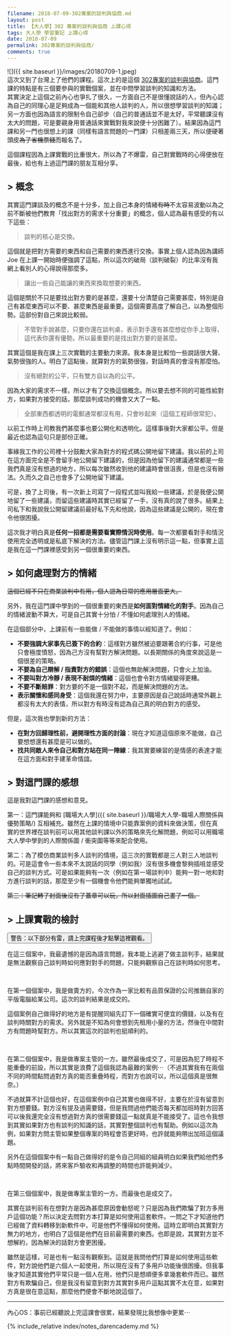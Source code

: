 ```yaml
---
filename: 2018-07-09-302專案的談判與協商.md
layout: post
title: 【大人學】302 專案的談判與協商 上課心得
tags: 大人學 學習筆記 上課心得
date: 2018-07-09
permalink: 302專案的談判與協商/
comments: true
---
```


![]({{ site.baseurl }}/images/20180709-1.jpeg)  
這次又到了台灣上了他們的課程。這次上的是這個 [302專案的談判與協商](https://shop.darencademy.com/product/view/id/13)。這門課的特點是有三個要參與的實戰個案，並在中問學習談判的知識和方法。  
其實決定上這個之前內心也爭扎了很久，一方面自己不是很懂說話的人，但內心認為自己的同理心是足夠成為一個能和其他人談判的人，所以很想學習談判的知識；另一方面也因為語言的限制令自己卻步（自己的普通話並不是太好，平常聽課沒有太大的問題，可是要親身用普通話來實戰對我來說便十分困難了）。結果因為這門課和另一門也很想上的課（同樣有語言問題的一門課）只相差兩三天，所以便硬著頭皮~~為了省機票錢~~而報名了。

這個課程因為上課實戰的比重很大，所以為了不爆雷，自己對實戰時的心得便放在最後，給也有上過這門課的朋友互相分享。

## > 概念

其實這門課談及的概念不是十分多，加上自己本身的情緒~~有時~~不太容易波動以為之前不斷被他們教育「找出對方的需求十分重要」的概念，個人認為最有感受的有以下這些：

> 談判的核心是交換。

這個就是把對方需要的東西和自己需要的東西進行交換。事實上個人認為因為講師 Joe 在上課一開始時便強調了這點，所以這次的破局（談判破裂）的比率沒有我網上看別人的心得說得那麼多。


> 讓出一些自己能讓的東西來換取想要的東西。

這個是關於不只是要找出對方要的是甚麼，還要十分清楚自己需要甚麼，特別是自己有甚麼東西可以不要、甚麼東西是最重要。這個需要高度了解自己，以為整個形勢。這部份對自己來說比較弱。


> 不管對手說甚麼，只要你還在談判桌，表示對手還有甚麼想從你手上取得，這代表你還有優勢。所以最重要的是找出對方要的是甚麼。

其實這個是我在課上三次實戰的主要動力來源。我本身是比較怕一些說話很大聲、氣勢很強的人。明白了這點後，就算對方的氣勢很強，對話時真的會沒有那麼怕。


> 沒有絕對的公平，只有雙方自以為的公平。

因為大家的需求不一樣，所以才有了交換這個概念。所以要去想不同的可能性給對方，如果對方接受的話，那麼談判成功的機會又大了一點。


> 全部東西都透明的電郵通常都沒有用，只會吵起來（這個工程師很常犯）。

以前工作時上司教我們甚麼事也要公開化和透明化。這樣事後對大家都公平。但是最近也認為這句只是部份正確。

事緣我工作的公司裡十分鼓勵大家為對方的程式碼公開地留下建議。我以前的上司在這方面完全是不會留手地公開留下建議的，但是因為他留下的建議通常都是一些我們真是沒有想過的地方，所以每次雖然收到他的建議時會很沮喪，但是也沒有辦法。久而久之自己也會多了公開地留下建議。

可是，換了上司後，有一次新上司寫了一段程式並叫我給一些建議，於是我便公開地留了一些建議，而留這些建議時其實已經留了一手，沒有真的說了很多。結果上司私下和我說我公開留建議前最好私下先和他說，因為這些建議是公開的，現在會令他很困擾。

這次我才明白真是**任何一招都是需要看實際情況時使用**。每一次都要看對手和情況使用完全透明或是私底下解決的方法。儘管這門課上沒有明示這一點，但事實上這是我在這一門課裡感受到另一個很重要的東西。

## \> 如何處理對方的情緒

~~這個已經不只在商業談判中有用，個人認為日常的應用層面更大。~~

另外，我在這門課中學到的一個很重要的東西是**如何面對情緒化的對手**。因為自己的情緒波動不算大，可是自己其實十分怕 / 不懂如何處理別人的情緒。

在這個部分中，上課前有一些能做 / 不能做的事情以經知道了。例如：

* **不要強調大家事先已簽下的合約**：這樣對方雖然被迫要跟著合約行事，可是他只會極度憤怒，因為己方沒有幫對方解決問題。以長期關係的角度來說這是一個很差的策略。
* **不要為自己辯解 / 指責對方的錯誤**：這個也無助解決問題，只會火上加油。
* **不要叫對方冷靜 / 表現不耐煩的情緒**：這個也會令對方情緒變得更糟。
* **不要不斷賠罪**：對方要的不是一個對不起，而是解決問題的方法。
* **表示關懷和感同身受**：這個我還在努力中，主要原因是自己說話時通常外觀上都沒有太大的表情，所以對方有時沒有認為自己真的明白對方的感受。

但是，這次我也學到新的方法：

* **在對方回歸理性前，避開理性方面的討論**：現在才知道這個原來不能做，自己要想想還有甚麼是可以做的。
* **找共同敵人來令自己和對方站在同一陣線**：我其實要練習的是情感的表達才能在這方面和對手建革命情誼。

## > 對這門課的感想

這是我對這門課的感想和意見。

第一：這門課能夠和 [職場大人學]({{ site.baseurl }}/職場大人學-職場人際關係與優勢策略/) 互相補充。雖然在上課的情境中只能靠案例的資料來做決策，但在真實的世界裡在談判前可以用其他談判課以外的策略來先化解問題，例如可以用職場大人學中學到的人際關係圖 / 衝突圖等等來配合使用。

第二：為了模仿商業談判多人談判的情境，這三次的實戰都是三人對三人地談判的。可是這會令一些本來不太說話的同學（例如我）沒有很多機會黎夠插咀並感受自己的談判方式。可是如果能夠有一次（例如在第一場談判中）能夠一對一地和對方進行談判的話，那麼至少有一個機會令他們能夠單獨地試試。

~~第三：筆記轉了封面後沒有了蓋章可以玩，所以封面插圖自己畫了一個。~~

## > 上課實戰的檢討

<button class="collapsible">
警告：以下部分有雷，請上完課程後才點擊這裡觀看。
</button>
<div class="content">
<p>在這三個案中，我最遺憾的是因為語言問題，我本能上逃避了做主談判手，結果就是無法觀察自己談判時如何應對對手的問題，只能夠觀察自己在談判時如何思考。</p>

<p>&nbsp;</p>

<p>在第一個個案中，我是做賣方的，今次作為一家比較有品質保證的公司推銷自家的平版電腦給某公司。這次的談判結果是成交的。</p>

<p>這個案例自己做得好的地方是有提醒同組先訂下一個確實可便宜的價錢，以及有在談判時關對方的需求。另外就是不知為何會想到先租用小量的方法，然後在中間對方有問題時幫對方。所以其實這次的談判也挺順利的。</p>

<p>&nbsp;</p>

<p>在第二個個案中，我是做專案主管的一方。雖然最後成交了，可是因為犯了時程不能重疊的前設，所以其實是浪費了這個我認為最難的案例⋯（不過其實我有在兩個不同的時間點問過對方真的能否重疊時程，而對方也說可以，所以這個真是很無奈。）</p>

<p>不過就算不計這個也好，在這個案例中自己其實也做得不好，主要在於沒有留意到對方想要錢。對方沒有提及過需要錢，但是我問過他們能否每天都加班時對方回答可以後我還完全沒有想過對方真的很需要錢這一點就真是不能接受了。這也令我想到其實如果對方也有談判的知識的話，其實對整個談判也有幫助。例如以這次為例，如果對方問主管如果整個專案的時程會否更好時，也許就能夠帶出加班這個議題。</p>

<p>另外在這個個案中有一點自己做得好的是令自己同組的組員明白如果我們給他們多點時間開發的話，將來客戶驗收和再調整的時間也許能夠減少。</p>

<p>&nbsp;</p>

<p>在第三個個案中，我是做專案主管的一方。而最後也是成交了。</p>

<p>其實在談判前有在想對方是因為甚麼原因會動怒呢？只是因為我們欺騙了對方多用戶這個功能？所以決定去問對方本打算是如何使用這套軟件。一問之下才知道他們已經做了資料轉移到新軟件中，可是他們不懂得如何使用。這時立即明白其實對方無力的地方，也明白了這個是他們在目前最需要的東西。也即是說，其實對方並不想解約，因為解決的話對方會更困擾。</p>

<p>雖然是這樣，可是也有一點沒有觀察到。這就是我問他們打算是如何使用這些軟件，對方說他們是六個人一起使用，所以現在沒有了多用戶功能後很困擾。但我事後才知道其實他們平常只是一個人在用，他們只是想順便多拿幾套軟件而已。雖然對方有欺騙自己，但是我沒有留意到對方其實對多用戶這點其實不太在意，如果對方真是很在意這點，那麼他們便會不斷地說這個了。</p>

</div>

---

內心OS：事前已經聽說上完這課會很累，結果發現比我想像中更累⋯

{% include_relative index/notes_darencademy.md %}
